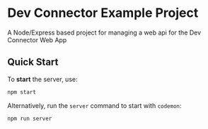 # Dev Connector Example Project

A Node/Express based project for managing a web api for the Dev Connector Web
App

## Quick Start

To **start** the server, use:

```sh
npm start
```

Alternatively, run the `server` command to start with `codemon`:

```sh
npm run server
```

